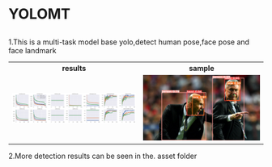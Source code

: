 # YOLOMT

##
1.This is a multi-task model base yolo,detect human pose,face pose and face landmark

<table>
<tr>
<th>results</th>
<th>sample</th>
</tr>
<tr>
<td><img src="./.asset/results.png" width="540"></td>
<td><img src="./.asset/zidane.jpg" width="500"></td> 
</tr>
</table>

2.More detection results can be seen in the. asset folder
